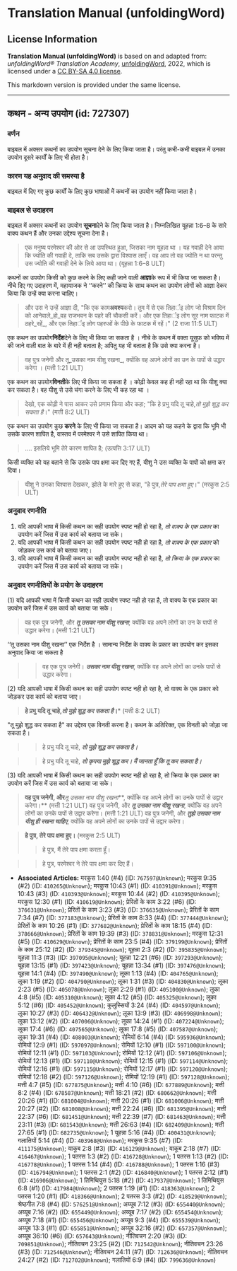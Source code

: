 # Translation Manual (unfoldingWord)

## License Information

**Translation Manual (unfoldingWord)** is based on and adapted from: _unfoldingWord® Translation Academy_, [unfoldingWord](https://unfoldingword.org/utw), 2022, which is licensed under a [CC BY-SA 4.0 license](https://creativecommons.org/licenses/by-sa/4.0/legalcode.en).

This markdown version is provided under the same license.



--------------------------------

## कथन - अन्य उपयोग (id: 727307)

### वर्णन

बाइबल में अक्सर कथनों का उपयोग सूचना देने के लिए किया जाता है। परंतु कभी\-कभी बाइबल में उनका उपयोग दूसरे कार्यों के लिए भी होता है।

### कारण यह अनुवाद की समस्या है

बाइबल में दिए गए कुछ कार्यों के लिए कुछ भाषाओं में कथनों का उपयोग नहीं किया जाता है।

### बाइबल से उदाहरण

बाइबल में अक्सर कथनों का उपयोग **सूचना**देने के लिए किया जाता है। निम्नलिखित यूहन्ना 1:6–8 के सारे वाक्य कथन हैं और उनका उद्देश्य सूचना देना है।

> एक मनुष्य परमेश्वर की ओर से आ उपस्थित हुआ, जिसका नाम यूहन्ना था । यह गवाही देने आया कि ज्योति की गवाही दे, ताकि सब उसके द्वारा विश्वास लाएँ। वह आप तो वह ज्योति न था परन्तु उस ज्योति की गवाही देने के लिये आया था। (यूहन्ना 1:6–8 ULT)

कथनों का उपयोग किसी को कुछ करने के लिए कही जाने वाली **आज्ञा**के रूप में भी किया जा सकता है। नीचे दिए गए उदाहरण में, महायाजक ने ‘‘करने’’ की क्रिया के साथ कथन का उपयोग लोगों को आज्ञा देकर किया कि उन्हें क्या करना चाहिए।

> और उस ने उन्हें आज्ञा दी, "कि एक काम**अवश्य**करो। तुम में से एक तिहार्इ लोग जो विश्राम दिन को आनेवाले\_हो\_वह राजभवन के पहरे की चौकसी करें। और एक तिहार्इ लोग सूर नाम फाटक में ठहरे\_रहें\_, और एक तिहार्इ लोग पहरुओं के पीछे के फाटक में रहें।" (2 राजा 11:5 ULT)

एक कथन का उपयोग**निर्देश**देने के लिए भी किया जा सकता है । नीचे के कथन में वक्ता यूसुफ को भविष्य में की जाने वाली बात के बारे में ही नही बताता है; अपितु यह भी बताता है कि उसे क्या करना है।

> वह पुत्र जनेगी और तू\_उसका नाम यीशु रखना\_, क्योंकि वह अपने लोगों का उन के पापों से उद्धार करेगा । (मत्ती 1:21 ULT)

एक कथन का उपयोग**विनती**के लिए भी किया जा सकता है । कोढ़ी केवल कह ही नही रहा था कि यीशु क्या कर सकता है। वह यीशु से उसे चंगा करने के लिए भी कह रहा था ।

> देखो, एक कोढ़ी ने पास आकर उसे प्रणाम किया और कहा; "कि हे प्रभु यदि तू चाहे,*तो मुझे शुद्ध कर सकता है*।" (मत्ती 8:2 ULT)

एक कथन का उपयोग कुछ **करने** के लिए भी किया जा सकता है। आदम को यह कहने के द्वारा कि भूमि भी उसके कारण शापित है, वास्तव में परमेश्वर ने उसे शापित किया था।

> …. इसलिये भूमि तेरे कारण शापित है; (उत्पत्ति 3:17 ULT)

किसी व्यक्ति को यह बताने से कि उसके पाप क्षमा कर दिए गए हैं, यीशु ने उस व्यक्ति के पापों को क्षमा कर दिया।

> यीशु ने उनका विश्वास देखकर, झोले के मारे हुए से कहा, "हे पुत्र,*तेरे पाप क्षमा हुए*।" (मरकुस 2:5 ULT)

### अनुवाद रणनीति

1. यदि आपकी भाषा में किसी कथन का सही उपयोग स्पष्ट नही हो रहा है, *तो वाक्य के एक प्रकार* का उपयोग करें जिस में उस कार्य को बताया जा सके।
2. यदि आपकी भाषा में किसी कथन का सही उपयोग स्पष्ट नही हो रहा है, *तो वाक्य के एक प्रकार* को जोड़कर उस कार्य को बताया जाए।
3. यदि आपकी भाषा में किसी कथन का सही उपयोग स्पष्ट नही हो रहा है, *तो क्रिया के एक प्रकार* का उपयोग करें जिस में उस कार्य को बताया जा सके।

### अनुवाद रणनीतियों के प्रयोग के उदाहरण

(1\) यदि आपकी भाषा में किसी कथन का सही उपयोग स्पष्ट नही हो रहा है, तो वाक्य के एक प्रकार का उपयोग करें जिस में उस कार्य को बताया जा सके।

> वह एक पुत्र जनेगी, और ***तू उसका नाम यीशु रखना***; क्योंकि वह अपने लोगों का उन के पापों से उद्धार करेगा। (मत्ती 1:21 ULT)

‘‘तू उसका नाम यीशु रखना’’ एक निर्देश है । सामान्य निर्देश के वाक्य के प्रकार का उपयोग कर इसका अनुवाद किया जा सकता है

> > वह एक पुत्र जनेगी। ***उसका नाम यीशु रखना***, क्योंकि वह अपने लोगों का उनके पापों से उद्धार करेगा।

(2\) यदि आपकी भाषा में किसी कथन का सही उपयोग स्पष्ट नही हो रहा है, तो वाक्य के एक प्रकार को जोड़कर उस कार्य को बताया जाए।

> **हे प्रभु यदि तू चाहे,*तो मुझे शुद्ध कर सकता है*।**\* (मत्ती 8:2 ULT)

"तू मुझे शुद्ध कर सकता है" का उद्देश्य एक विनती करना है। कथन के अतिरिक्त, एक विनती को जोड़ा जा सकता है।

> > हे प्रभु यदि तू चाहे, ***तो मुझे शुद्ध कर सकता है।***

> > हे प्रभु यदि तू चाहे, ***तो कृपया मुझे शुद्ध कर। मैं जानता हूँ कि तू कर सकता है।***

(3\) यदि आपकी भाषा में किसी कथन का सही उपयोग स्पष्ट नही हो रहा है, तो क्रिया के एक प्रकार का उपयोग करें जिस में उस कार्य को बताया जा सके।

> **वह पुत्र जनेगी, और***तू उसका नाम यीशु रखना*\*\*, क्योंकि वह अपने लोगों का उनके पापों से उद्वार करेगा।\*\* (मत्ती 1:21 ULT) वह पुत्र जनेगी, और ***तू उसका नाम यीशु रखना***, क्योंकि वह अपने लोगों का उनके पापों से उद्वार करेगा। (मत्ती 1:21 ULT) वह पुत्र जनेगी, और ***तुझे उसका नाम यीशु ही रखना चाहिए***, क्योंकि वह अपने लोगों का उनके पापों से उद्वार करेगा।

> **हे पुत्र, तेरे पाप क्षमा हुए।** (मरकुस 2:5 ULT)
> 
> 
> > हे पुत्र, मैं तेरे पाप क्षमा करता हूँ।

> > हे पुत्र, परमेश्वर ने तेरे पाप क्षमा कर दिए हैं।

* **Associated Articles:** मरकुस 1:40 (#4) (ID: `767597@Unknown`); मरकुस 9:35 (#2) (ID: `410265@Unknown`); मरकुस 10:43 (#1) (ID: `410391@Unknown`); मरकुस 10:43 (#3) (ID: `410393@Unknown`); मरकुस 10:44 (#2) (ID: `410395@Unknown`); मरकुस 12:30 (#1) (ID: `410619@Unknown`); प्रेरितों के काम 3:22 (#6) (ID: `376631@Unknown`); प्रेरितों के काम 3:23 (#3) (ID: `376635@Unknown`); प्रेरितों के काम 7:34 (#7) (ID: `377183@Unknown`); प्रेरितों के काम 8:33 (#4) (ID: `377444@Unknown`); प्रेरितों के काम 10:26 (#1) (ID: `377682@Unknown`); प्रेरितों के काम 18:15 (#4) (ID: `378666@Unknown`); प्रेरितों के काम 19:39 (#3) (ID: `378831@Unknown`); मरकुस 12:31 (#5) (ID: `410629@Unknown`); प्रेरितों के काम 23:5 (#4) (ID: `379199@Unknown`); प्रेरितों के काम 25:12 (#2) (ID: `379345@Unknown`); यूहन्ना 2:3 (#2) (ID: `395835@Unknown`); यूहन्ना 11:3 (#3) (ID: `397095@Unknown`); यूहन्ना 12:21 (#6) (ID: `397293@Unknown`); यूहन्ना 13:15 (#1) (ID: `397423@Unknown`); यूहन्ना 13:34 (#1) (ID: `397476@Unknown`); यूहन्ना 14:1 (#4) (ID: `397490@Unknown`); लूका 1:13 (#4) (ID: `404765@Unknown`); लूका 1:19 (#2) (ID: `404790@Unknown`); लूका 1:31 (#3) (ID: `404830@Unknown`); लूका 2:23 (#5) (ID: `405078@Unknown`); लूका 2:29 (#1) (ID: `405100@Unknown`); लूका 4:8 (#5) (ID: `405310@Unknown`); लूका 4:12 (#5) (ID: `405325@Unknown`); लूका 5:12 (#6) (ID: `405452@Unknown`); कुलुस्सियों 3:24 (#4) (ID: `404597@Unknown`); लूका 10:27 (#3) (ID: `406432@Unknown`); लूका 13:9 (#3) (ID: `406998@Unknown`); लूका 13:12 (#2) (ID: `407006@Unknown`); लूका 14:24 (#1) (ID: `407224@Unknown`); लूका 17:4 (#6) (ID: `407565@Unknown`); लूका 17:8 (#5) (ID: `407587@Unknown`); लूका 19:31 (#4) (ID: `408003@Unknown`); रोमियों 6:14 (#4) (ID: `595936@Unknown`); रोमियों 12:9 (#1) (ID: `597097@Unknown`); रोमियों 12:10 (#1) (ID: `597100@Unknown`); रोमियों 12:11 (#1) (ID: `597103@Unknown`); रोमियों 12:12 (#1) (ID: `597106@Unknown`); रोमियों 12:13 (#1) (ID: `597110@Unknown`); रोमियों 12:15 (#1) (ID: `597114@Unknown`); रोमियों 12:16 (#1) (ID: `597115@Unknown`); रोमियों 12:17 (#1) (ID: `597120@Unknown`); रोमियों 12:18 (#2) (ID: `597126@Unknown`); रोमियों 12:19 (#1) (ID: `597128@Unknown`); मत्ती 4:7 (#5) (ID: `677875@Unknown`); मत्ती 4:10 (#6) (ID: `677889@Unknown`); मत्ती 8:2 (#4) (ID: `678587@Unknown`); मत्ती 18:21 (#2) (ID: `680662@Unknown`); मत्ती 20:26 (#1) (ID: `681004@Unknown`); मत्ती 20:26 (#1) (ID: `681006@Unknown`); मत्ती 20:27 (#2) (ID: `681008@Unknown`); मत्ती 22:24 (#6) (ID: `681395@Unknown`); मत्ती 22:37 (#6) (ID: `681451@Unknown`); मत्ती 22:39 (#7) (ID: `681463@Unknown`); मत्ती 23:11 (#3) (ID: `681543@Unknown`); मत्ती 26:63 (#4) (ID: `682409@Unknown`); मत्ती 27:65 (#1) (ID: `682735@Unknown`); 1 यूहन्ना 5:16 (#4) (ID: `400431@Unknown`); गलातियों 5:14 (#4) (ID: `403968@Unknown`); मरकुस 9:35 (#7) (ID: `411175@Unknown`); याकूब 2:8 (#3) (ID: `416129@Unknown`); याकूब 2:18 (#7) (ID: `416467@Unknown`); 1 पतरस 1:3 (#2) (ID: `416728@Unknown`); 1 पतरस 1:13 (#2) (ID: `416778@Unknown`); 1 पतरस 1:14 (#4) (ID: `416788@Unknown`); 1 पतरस 1:16 (#3) (ID: `416794@Unknown`); 1 पतरस 2:1 (#2) (ID: `416840@Unknown`); 1 पतरस 2:12 (#1) (ID: `416906@Unknown`); 1 तिमिथियुस 5:18 (#2) (ID: `417937@Unknown`); 1 तिमिथियुस 6:8 (#1) (ID: `417984@Unknown`); 2 पतरस 1:19 (#1) (ID: `418363@Unknown`); 2 पतरस 1:20 (#1) (ID: `418366@Unknown`); 2 पतरस 3:3 (#2) (ID: `418529@Unknown`); श्रेष्ठगीत 7:8 (#4) (ID: `576251@Unknown`); अय्यूब 7:12 (#3) (ID: `655440@Unknown`); अय्यूब 7:16 (#2) (ID: `655449@Unknown`); अय्यूब 7:17 (#2) (ID: `655454@Unknown`); अय्यूब 7:18 (#1) (ID: `655456@Unknown`); अय्यूब 9:3 (#4) (ID: `655539@Unknown`); अय्यूब 13:3 (#1) (ID: `655851@Unknown`); अय्यूब 32:16 (#2) (ID: `657357@Unknown`); अय्यूब 36:10 (#6) (ID: `657643@Unknown`); नीतिवचन 2:20 (#3) (ID: `709851@Unknown`); नीतिवचन 23:25 (#2) (ID: `712542@Unknown`); नीतिवचन 23:26 (#3) (ID: `712546@Unknown`); नीतिवचन 24:11 (#7) (ID: `712636@Unknown`); नीतिवचन 24:27 (#2) (ID: `712702@Unknown`); गलातियों 6:9 (#4) (ID: `799636@Unknown`)

